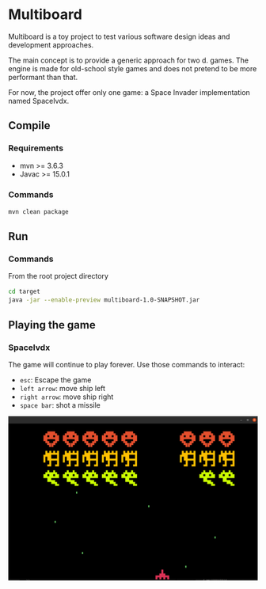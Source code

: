 # Multiboard

Multiboard is a toy project to test various software design ideas and
development approaches.

The main concept is to provide a generic approach for two d. games. The
engine is made for old-school style games and does not pretend to be more
performant than that.

For now, the project offer only one game: a Space Invader implementation
named SpaceIvdx.

## Compile
### Requirements
- mvn >= 3.6.3
- Javac >= 15.0.1

### Commands
```bash
mvn clean package
```

## Run
### Commands
From the root project directory
```bash
cd target
java -jar --enable-preview multiboard-1.0-SNAPSHOT.jar
```

## Playing the game
### SpaceIvdx

The game will continue to play forever. Use those commands to interact:
- `esc`: Escape the game
- `left arrow`: move ship left
- `right arrow`: move ship right
- `space bar`: shot a missile

![Alt text](space-ivdx.png?raw=true "SpaceIvdx screen shot")
